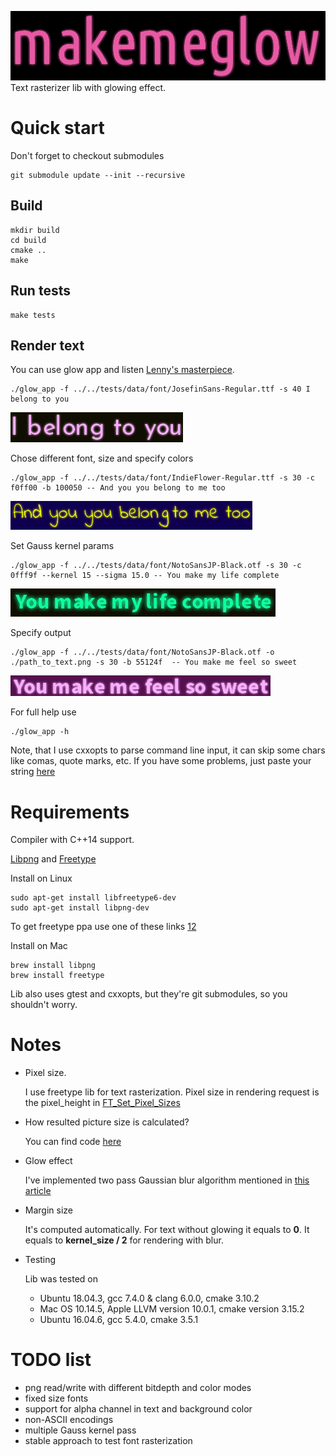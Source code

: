 ![makemeglow logo](data/logo200px.png "makemeglow")
Text rasterizer lib with glowing effect.

# Quick start

Don't forget to checkout submodules

```
git submodule update --init --recursive
```

## Build

```
mkdir build
cd build
cmake ..
make
```

## Run tests
```
make tests
```

## Render text
You can use glow app and listen [Lenny's masterpiece](https://www.youtube.com/watch?v=ucvLuGgsGS8).
```
./glow_app -f ../../tests/data/font/JosefinSans-Regular.ttf -s 40 I belong to you
```
![glow_app1](data/glow_app1.png "glow_app1")

Chose different font, size and specify colors
```
./glow_app -f ../../tests/data/font/IndieFlower-Regular.ttf -s 30 -c f0ff00 -b 100050 -- And you you belong to me too
```
![glow_app2](data/glow_app2.png "glow_app2")

Set Gauss kernel params
```
./glow_app -f ../../tests/data/font/NotoSansJP-Black.otf -s 30 -c 0fff9f --kernel 15 --sigma 15.0 -- You make my life complete
```
![glow_app3](data/glow_app3.png "glow_app3")

Specify output
```
./glow_app -f ../../tests/data/font/NotoSansJP-Black.otf -o ./path_to_text.png -s 30 -b 55124f  -- You make me feel so sweet
```
![glow_app4](data/glow_app4.png "glow_app4")

For full help use
```
./glow_app -h
```

Note, that I use cxxopts to parse command line input, it can skip some chars like comas, quote marks, etc.
If you have some problems, just paste your string [here](https://github.com/dekonoplyov/makemeglow/blob/master/examples/hello.cpp#L8)

# Requirements
Compiler with C++14 support.

[Libpng](http://www.libpng.org/pub/png/libpng.html) and [Freetype](https://www.freetype.org/)

Install on Linux
```
sudo apt-get install libfreetype6-dev
sudo apt-get install libpng-dev
```
To get freetype ppa use one of these links [1](http://ubuntuhandbook.org/index.php/2017/06/install-freetype-2-8-in-ubuntu-16-04-17-04/)[2](http://ubuntuhandbook.org/index.php/2016/09/install-freetype-2-7-ubuntu-16-04/)

Install on Mac
```
brew install libpng
brew install freetype
```

Lib also uses gtest and cxxopts, but they're git submodules, so you shouldn't worry.

# Notes
- Pixel size.
   
   I use freetype lib for text rasterization. Pixel size in rendering request is the pixel_height in [FT_Set_Pixel_Sizes](https://www.freetype.org/freetype2/docs/reference/ft2-base_interface.html#ft_set_pixel_sizes)
- How resulted picture size is calculated?
    
    You can find code [here](https://github.com/dekonoplyov/makemeglow/blob/master/src/font_rasterizer.cpp#L78)

- Glow effect
  
  I've implemented two pass Gaussian blur algorithm mentioned in [this article](https://learnopengl.com/Advanced-Lighting/Bloom)

- Margin size
  
  It's computed automatically. For text without glowing it equals to **0**. It equals to **kernel_size / 2** for rendering with blur.

- Testing

  Lib was tested on 
  - Ubuntu 18.04.3, gcc 7.4.0 & clang 6.0.0, cmake 3.10.2
  - Mac OS 10.14.5, Apple LLVM version 10.0.1, cmake version 3.15.2
  - Ubuntu 16.04.6, gcc 5.4.0, cmake 3.5.1

# TODO list
- png read/write with different bitdepth and color modes
- fixed size fonts
- support for alpha channel in text and background color
- non-ASCII encodings
- multiple Gauss kernel pass
- stable approach to test font rasterization
